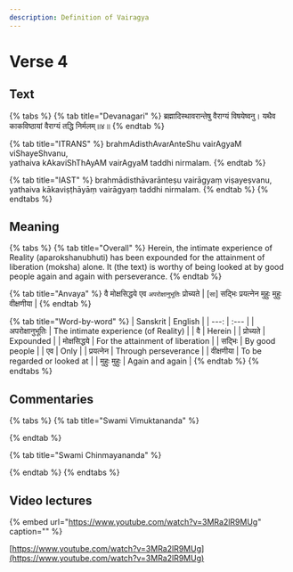 ```yaml
---
description: Definition of Vairagya
---
```


# Verse 4

## Text

{% tabs %}
{% tab title="Devanagari" %}
ब्रह्मादिस्थावरान्तेषु वैराग्यं विषयेष्वनु। 
यथैव काकविष्ठायां वैराग्यं तद्धि निर्मलम्॥४॥
{% endtab %}

{% tab title="ITRANS" %}
brahmAdisthAvarAnteShu vairAgyaM viShayeShvanu,  
yathaiva kAkaviShThAyAM vairAgyaM taddhi nirmalam.
{% endtab %}

{% tab title="IAST" %}
brahmādisthāvarānteṣu vairāgyaṃ viṣayeṣvanu,  
yathaiva kākaviṣṭhāyāṃ vairāgyaṃ taddhi nirmalam.
{% endtab %}
{% endtabs %}

## Meaning

{% tabs %}
{% tab title="Overall" %}
Herein, the intimate experience of Reality \(aparokshanubhuti\) has been expounded for the attainment of liberation \(moksha\) alone. It \(the text\) is worthy of being looked at by good people again and again with perseverance.
{% endtab %}

{% tab title="Anvaya" %}
वै मोक्षसिद्धये एव `अपरोक्षानुभूतिः` प्रोच्यते \| \[`सा`\] सद्भिः प्रयत्नेन मुहुः मुहुः वीक्षणीया \|
{% endtab %}

{% tab title="Word-by-word" %}
| Sanskrit | English |
| ---: | :--- |
| अपरोक्षानुभूतिः | The intimate experience \(of Reality\) |
| वै | Herein |
| प्रोच्यते | Expounded |
| मोक्षसिद्धये | For the attainment of liberation |
| सद्भिः | By good people |
| एव | Only |
| प्रयत्नेन | Through perseverance |
| वीक्षणीया | To be regarded or looked at |
| मुहुः मुहुः | Again and again |
{% endtab %}
{% endtabs %}

## Commentaries

{% tabs %}
{% tab title="Swami Vimuktananda" %}

{% endtab %}

{% tab title="Swami Chinmayananda" %}

{% endtab %}
{% endtabs %}

## Video lectures

{% embed url="https://www.youtube.com/watch?v=3MRa2lR9MUg" caption="" %}

[https://www.youtube.com/watch?v=3MRa2lR9MUg](https://www.youtube.com/watch?v=3MRa2lR9MUg)
